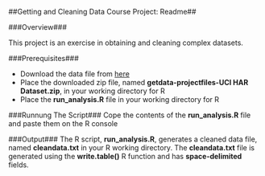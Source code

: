 ##Getting and Cleaning Data Course Project: Readme##

###Overview###

This project is an exercise in obtaining and cleaning complex datasets.

###Prerequisites###

- Download the data file from [here](https://d396qusza40orc.cloudfront.net/getdata%2Fprojectfiles%2FUCI%20HAR%20Dataset.zip)
- Place the downloaded zip file, named **getdata-projectfiles-UCI HAR Dataset.zip**, in your working directory for R
- Place the **run_analysis.R** file in your working directory for R

###Runnung The Script###
Cope the contents of the **run_analysis.R** file and paste them on the R console

###Output###
The R script, **run_analysis.R**, generates a cleaned data file, named **cleandata.txt** in your R working directory. The **cleandata.txt** file is generated using the **write.table()** R function and has **space-delimited** fields.
